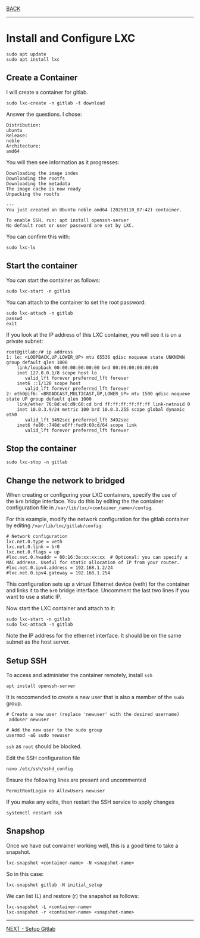 [BACK](./README.md)

---

# Install and Configure LXC

```
sudo apt update
sudo apt install lxc
```

## Create a Container

I will create a container for gitlab.

```
sudo lxc-create -n gitlab -t download
```

Answer the questions. I chose:

```
Distribution: 
ubuntu
Release: 
noble
Architecture: 
amd64
```

You will then see information as it progresses:

```
Downloading the image index
Downloading the rootfs
Downloading the metadata
The image cache is now ready
Unpacking the rootfs

---
You just created an Ubuntu noble amd64 (20250110_07:42) container.

To enable SSH, run: apt install openssh-server
No default root or user password are set by LXC.
```

You can confirm this with:

```
sudo lxc-ls
```

## Start the container

You can start the container as follows:

```
sudo lxc-start -n gitlab
```

You can attach to the container to set the root password:

```
sudo lxc-attach -n gitlab
passwd
exit
```


If you look at the IP address of this LXC container, you will see it is on a private subnet:

```
root@gitlab:/# ip address
1: lo: <LOOPBACK,UP,LOWER_UP> mtu 65536 qdisc noqueue state UNKNOWN group default qlen 1000
    link/loopback 00:00:00:00:00:00 brd 00:00:00:00:00:00
    inet 127.0.0.1/8 scope host lo
       valid_lft forever preferred_lft forever
    inet6 ::1/128 scope host 
       valid_lft forever preferred_lft forever
2: eth0@if6: <BROADCAST,MULTICAST,UP,LOWER_UP> mtu 1500 qdisc noqueue state UP group default qlen 1000
    link/ether 76:8d:e6:d9:60:cd brd ff:ff:ff:ff:ff:ff link-netnsid 0
    inet 10.0.3.9/24 metric 100 brd 10.0.3.255 scope global dynamic eth0
       valid_lft 3492sec preferred_lft 3492sec
    inet6 fe80::748d:e6ff:fed9:60cd/64 scope link 
       valid_lft forever preferred_lft forever
```

## Stop the container

```
sudo lxc-stop -n gitlab
```

## Change the network to bridged

When creating or configuring your LXC containers, specify the use of the `br0` bridge interface. You do this by editing the the container configuration file in `/var/lib/lxc/<container_name>/config`.

For this example, modify the network configuration for the gitlab container by editing `/var/lib/lxc/gitlab/config`:


```
# Network configuration
lxc.net.0.type = veth
lxc.net.0.link = br0
lxc.net.0.flags = up
#lxc.net.0.hwaddr = 00:16:3e:xx:xx:xx  # Optional: you can specify a MAC address. Useful for static allocation of IP from your router.
#lxc.net.0.ipv4.address = 192.168.1.2/24
#lxc.net.0.ipv4.gateway = 192.168.1.254    
```      
       
This configuration sets up a virtual Ethernet device (veth) for the container and links it to the `br0` bridge interface. Uncomment the last two lines if you want to use a static IP.

Now start the LXC container and attach to it:

```
sudo lxc-start -n gitlab
sudo lxc-attach -n gitlab
```

Note the IP address for the ethernet interface. It should be on the same subnet as the host server.

## Setup SSH
To access and administer the container remotely, install `ssh`

```
apt install openssh-server
```

It is reccomended to create a new user that is also a member of the `sudo` group. 

```
# Create a new user (replace 'newuser' with the desired username)
 adduser newuser

# Add the new user to the sudo group
usermod -aG sudo newuser
```

`ssh` as `root` should be blocked.

Edit the SSH configuration file

```
nano /etc/ssh/sshd_config
```

Ensure the following lines are present and uncommented

```
PermitRootLogin no AllowUsers newuser
```

If you make any edits, then restart the SSH service to apply changes

```
systemctl restart ssh
```

## Snapshop

Once we have out conrainer working well, this is a good time to take a snapshot.

```
lxc-snapshot <container-name> -N <snapshot-name>
```

So in this case:

```
lxc-snapshot gitlab -N initial_setup
```

We can list (L) and restore (r) the snapshot as follows:

```
lxc-snapshot -L <container-name>
lxc-snapshot -r <container-name> <snapshot-name>
```


---

[NEXT - Setup Gitlab](./setup_gitlab.md)
